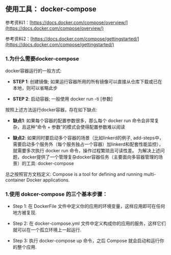 ## 使用工具： docker-compose

参考资料1：[https://docs.docker.com/compose/overview/](https://docs.docker.com/compose/overview/)

参考资料2：[https://docs.docker.com/compose/gettingstarted/](https://docs.docker.com/compose/gettingstarted/)

### 1.为什么需要docker-compose

docker容器运行的一般方式:

* **STEP 1**: 创建镜像; 如果运行容器所用的所有镜像可以直接从仓库下载或已在本地，则可以省略此步

* **STEP 2**: 启动容器; 一般使用 docker run -ti [参数]

按照上述方法运行docker容器，存在如下缺点:

* **缺点1**: 如果每个容器的配置参数很多，那么每个 docker run 命令会非常复杂，且这种“命令 + 参数”的模式会使得配置参数难以阅读

* **缺点2**: 如果同时要启动多个容器的场景（比如linkerd的例子, add-steps中，需要启动多个服务外（每个服务独占一个容器）加linkerd和配套性能监控），就需要多次执行 docker run 命令，操作过程繁琐且可读性差。
为解决上述问题，docker提供了一个管理复杂docker容器任务（主要面向多容器管理的场景）的工具: docker-compose

总之按照官方文档定义:
Compose is a tool for defining and running multi-container Docker applications.

### 1.使用 dokcer-compose 的三个基本步骤：

* Step 1: 在 DockerFile 文件中定义你的应用的环境变量，这样应用即可在任何地方被复现.

* Step 2: 在 docker-compose.yml 文件中定义构成你的应用的服务，这样它们就可以在一个孤立环境上一起运行.

* Step 3: 执行 docker-compose up 命令，之后 Compose 就会启动和运行你的整个应用.



